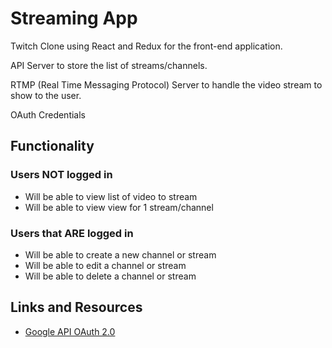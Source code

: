 # Streaming App

Twitch Clone using React and Redux for the front-end application.

API Server to store the list of streams/channels.

RTMP (Real Time Messaging Protocol) Server to handle the video stream to show to the user.

OAuth Credentials

## Functionality

### Users NOT logged in

- Will be able to view list of video to stream
- Will be able to view view for 1 stream/channel

### Users that ARE logged in

- Will be able to create a new channel or stream
- Will be able to edit a channel or stream
- Will be able to delete a channel or stream

## Links and Resources

- [Google API OAuth 2.0](https://developers.google.com/identity/protocols/oauth2)
